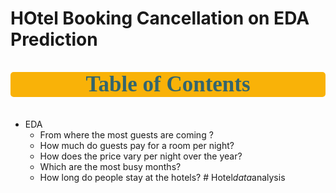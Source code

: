 # HOtel Booking Cancellation on EDA Prediction
<a id = '0'></a>
<p style = "font-size : 35px; color : #34656d ; font-family : 'Comic Sans MS'; text-align : center; background-color : #f9b208; border-radius: 5px 5px;"><strong>Table of Contents</strong></p> 

* EDA
    * From where the most guests are coming ?
    * How much do guests pay for a room per night?
    * How does the price vary per night over the year?
    * Which are the most busy months?
    * How long do people stay at the hotels?
#   H o t e l _ d a t a _ a n a l y s i s  
 